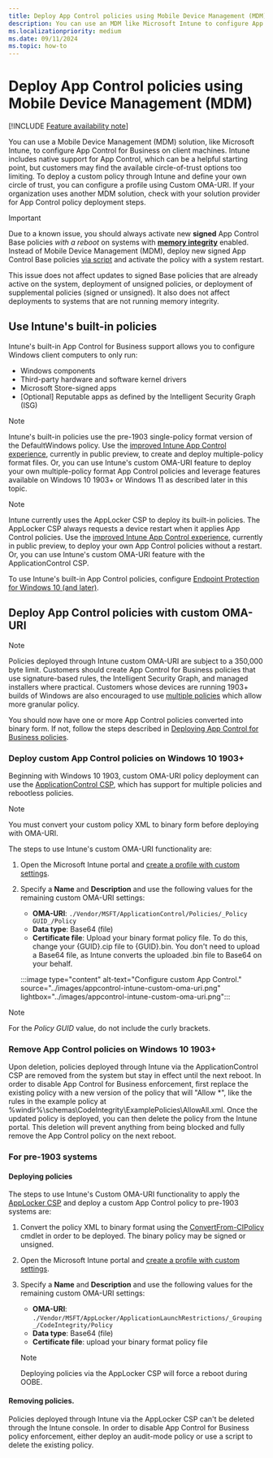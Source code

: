 ```yaml
---
title: Deploy App Control policies using Mobile Device Management (MDM)
description: You can use an MDM like Microsoft Intune to configure App Control for Business. Learn how with this step-by-step guide.
ms.localizationpriority: medium
ms.date: 09/11/2024
ms.topic: how-to
---
```


# Deploy App Control policies using Mobile Device Management (MDM)

[!INCLUDE [Feature availability note](../includes/feature-availability-note.md)]

You can use a Mobile Device Management (MDM) solution, like Microsoft Intune, to configure App Control for Business on client machines. Intune includes native support for App Control, which can be a helpful starting point, but customers may find the available circle-of-trust options too limiting. To deploy a custom policy through Intune and define your own circle of trust, you can configure a profile using Custom OMA-URI. If your organization uses another MDM solution, check with your solution provider for App Control policy deployment steps.

> [!IMPORTANT]
> Due to a known issue, you should always activate new **signed** App Control Base policies *with a reboot* on systems with [**memory integrity**](../../../../hardware-security/enable-virtualization-based-protection-of-code-integrity.md) enabled. Instead of Mobile Device Management (MDM), deploy new signed App Control Base policies [via script](deploy-appcontrol-policies-with-script.md) and activate the policy with a system restart.
>
> This issue does not affect updates to signed Base policies that are already active on the system, deployment of unsigned policies, or deployment of supplemental policies (signed or unsigned). It also does not affect deployments to systems that are not running memory integrity.

## Use Intune's built-in policies

Intune's built-in App Control for Business support allows you to configure Windows client computers to only run:

- Windows components
- Third-party hardware and software kernel drivers
- Microsoft Store-signed apps
- [Optional] Reputable apps as defined by the Intelligent Security Graph (ISG)

> [!NOTE]
> Intune's built-in policies use the pre-1903 single-policy format version of the DefaultWindows policy. Use the [improved Intune App Control experience](/mem/intune/protect/endpoint-security-app-control-policy), currently in public preview, to create and deploy multiple-policy format files. Or, you can use Intune's custom OMA-URI feature to deploy your own multiple-policy format App Control policies and leverage features available on Windows 10 1903+ or Windows 11 as described later in this topic.

> [!NOTE]
> Intune currently uses the AppLocker CSP to deploy its built-in policies. The AppLocker CSP always requests a device restart when it applies App Control policies. Use the [improved Intune App Control experience](/mem/intune/protect/endpoint-security-app-control-policy), currently in public preview, to deploy your own App Control policies without a restart. Or, you can use Intune's custom OMA-URI feature with the ApplicationControl CSP.

To use Intune's built-in App Control policies, configure [Endpoint Protection for Windows 10 (and later)](/mem/intune/protect/endpoint-protection-windows-10?toc=/intune/configuration/toc.json&bc=/intune/configuration/breadcrumb/toc.json).

## Deploy App Control policies with custom OMA-URI

> [!NOTE]
> Policies deployed through Intune custom OMA-URI are subject to a 350,000 byte limit. Customers should create App Control for Business policies that use signature-based rules, the Intelligent Security Graph, and managed installers where practical. Customers whose devices are running 1903+ builds of Windows are also encouraged to use [multiple policies](../design/deploy-multiple-appcontrol-policies.md) which allow more granular policy.

You should now have one or more App Control policies converted into binary form. If not, follow the steps described in [Deploying App Control for Business policies](appcontrol-deployment-guide.md).

### Deploy custom App Control policies on Windows 10 1903+

Beginning with Windows 10 1903, custom OMA-URI policy deployment can use the [ApplicationControl CSP](/windows/client-management/mdm/applicationcontrol-csp), which has support for multiple policies and rebootless policies.

> [!NOTE]
> You must convert your custom policy XML to binary form before deploying with OMA-URI.

The steps to use Intune's custom OMA-URI functionality are:

1. Open the Microsoft Intune portal and [create a profile with custom settings](/mem/intune/configuration/custom-settings-windows-10).

2. Specify a **Name** and **Description** and use the following values for the remaining custom OMA-URI settings:
    - **OMA-URI**: `./Vendor/MSFT/ApplicationControl/Policies/_Policy GUID_/Policy`
    - **Data type**: Base64 (file)
    - **Certificate file**: Upload your binary format policy file. To do this, change your {GUID}.cip file to {GUID}.bin. You don't need to upload a Base64 file, as Intune converts the uploaded .bin file to Base64 on your behalf.

    :::image type="content" alt-text="Configure custom App Control." source="../images/appcontrol-intune-custom-oma-uri.png" lightbox="../images/appcontrol-intune-custom-oma-uri.png":::

> [!NOTE]
> For the _Policy GUID_ value, do not include the curly brackets.

### Remove App Control policies on Windows 10 1903+

Upon deletion, policies deployed through Intune via the ApplicationControl CSP are removed from the system but stay in effect until the next reboot. In order to disable App Control for Business enforcement, first replace the existing policy with a new version of the policy that will "Allow *", like the rules in the example  policy at %windir%\schemas\CodeIntegrity\ExamplePolicies\AllowAll.xml. Once the updated policy is deployed, you can then delete the policy from the Intune portal. This deletion will prevent anything from being blocked and fully remove the App Control policy on the next reboot.

### For pre-1903 systems

#### Deploying policies

The steps to use Intune's Custom OMA-URI functionality to apply the [AppLocker CSP](/windows/client-management/mdm/applocker-csp) and deploy a custom App Control policy to pre-1903 systems are:

1. Convert the policy XML to binary format using the [ConvertFrom-CIPolicy](/powershell/module/configci/convertfrom-cipolicy) cmdlet in order to be deployed. The binary policy may be signed or unsigned.

2. Open the Microsoft Intune portal and [create a profile with custom settings](/mem/intune/configuration/custom-settings-windows-10).

3. Specify a **Name** and **Description** and use the following values for the remaining custom OMA-URI settings:
    - **OMA-URI**: `./Vendor/MSFT/AppLocker/ApplicationLaunchRestrictions/_Grouping_/CodeIntegrity/Policy`
    - **Data type**: Base64 (file)
    - **Certificate file**: upload your binary format policy file

   > [!NOTE]
   > Deploying policies via the AppLocker CSP will force a reboot during OOBE.

#### Removing policies.

Policies deployed through Intune via the AppLocker CSP can't be deleted through the Intune console. In order to disable App Control for Business policy enforcement, either deploy an audit-mode policy or use a script to delete the existing policy.
